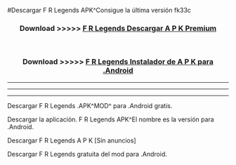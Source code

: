 #Descargar F R Legends  APK^Consigue la última versión fk33c



<div align="center">
<h3>Download >>>>> <a href="https://es-sites.web.app/?es= F R Legends ">F R Legends  Descargar A P K Premium</a></h3><br>

<h3>Download >>>>> <a href="https://es-sites.web.app/?es= F R Legends ">F R Legends  Instalador de A P K para .Android</a></h3>
</div>


----------------------------------------------------------

----------------------------------------------------------

----------------------------------------------------------

Descargar F R Legends  .APK^MOD^ para .Android gratis.

Descargar la aplicación. F R Legends  APK^El nombre es la versión para .Android.

Descargar F R Legends  A P K [Sin anuncios]

Descargar F R Legends  gratuita del mod para .Android.